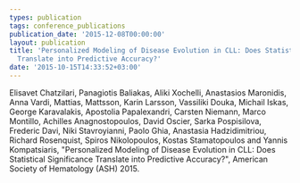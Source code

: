 ```yaml
---
types: publication
tags: conference_publications
publication_date: '2015-12-08T00:00:00'
layout: publication
title: 'Personalized Modeling of Disease Evolution in CLL: Does Statistical Significance
  Translate into Predictive Accuracy?'
date: '2015-10-15T14:33:52+03:00'
---
```

<p>Elisavet Chatzilari, Panagiotis Baliakas, Aliki Xochelli, Anastasios Maronidis, Anna Vardi, Mattias,&nbsp;Mattsson, Karin Larsson, Vassiliki Douka, Michail Iskas, George Karavalakis, Apostolia Papalexandri,&nbsp;Carsten Niemann, Marco Montillo, Achilles Anagnostopoulos, David Oscier, Sarka Pospisilova, Frederic&nbsp;Davi, Niki Stavroyianni, Paolo Ghia, Anastasia Hadzidimitriou, Richard Rosenquist, Spiros&nbsp;Nikolopoulos, Kostas Stamatopoulos and Yannis Kompatsiaris, "Personalized Modeling of Disease Evolution in CLL: Does Statistical Significance Translate into Predictive Accuracy?", American Society of Hematology (ASH) 2015.</p>
